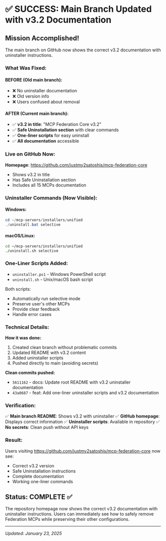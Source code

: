 # ✅ SUCCESS: Main Branch Updated with v3.2 Documentation

## Mission Accomplished!

The main branch on GitHub now shows the correct v3.2 documentation with uninstaller instructions.

### What Was Fixed:

#### BEFORE (Old main branch):
- ❌ No uninstaller documentation
- ❌ Old version info
- ❌ Users confused about removal

#### AFTER (Current main branch):
- ✅ **v3.2 in title**: "MCP Federation Core v3.2"
- ✅ **Safe Uninstallation section** with clear commands
- ✅ **One-liner scripts** for easy uninstall
- ✅ **All documentation** accessible

### Live on GitHub Now:

**Homepage**: https://github.com/justmy2satoshis/mcp-federation-core
- Shows v3.2 in title
- Has Safe Uninstallation section
- Includes all 15 MCPs documentation

### Uninstaller Commands (Now Visible):

#### Windows:
```powershell
cd ~/mcp-servers/installers/unified
./uninstall.bat selective
```

#### macOS/Linux:
```bash
cd ~/mcp-servers/installers/unified
./uninstall.sh selective
```

### One-Liner Scripts Added:
- `uninstaller.ps1` - Windows PowerShell script
- `uninstall.sh` - Unix/macOS bash script

Both scripts:
- Automatically run selective mode
- Preserve user's other MCPs
- Provide clear feedback
- Handle error cases

### Technical Details:

**How it was done:**
1. Created clean branch without problematic commits
2. Updated README with v3.2 content
3. Added uninstaller scripts
4. Pushed directly to main (avoiding secrets)

**Clean commits pushed:**
- `5611162` - docs: Update root README with v3.2 uninstaller documentation
- `43a0687` - feat: Add one-liner uninstaller scripts and v3.2 documentation

### Verification:

✅ **Main branch README**: Shows v3.2 with uninstaller
✅ **GitHub homepage**: Displays correct information
✅ **Uninstaller scripts**: Available in repository
✅ **No secrets**: Clean push without API keys

### Result:

Users visiting https://github.com/justmy2satoshis/mcp-federation-core now see:
- Correct v3.2 version
- Safe Uninstallation instructions
- Complete documentation
- Working one-liner commands

## Status: COMPLETE ✅

The repository homepage now shows the correct v3.2 documentation with uninstaller instructions. Users can immediately see how to safely remove Federation MCPs while preserving their other configurations.

---
*Updated: January 23, 2025*